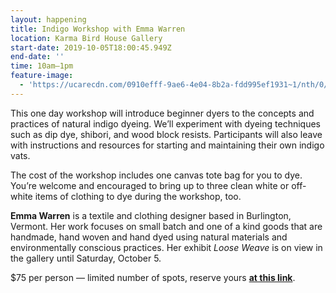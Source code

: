 ```yaml
---
layout: happening
title: Indigo Workshop with Emma Warren
location: Karma Bird House Gallery
start-date: 2019-10-05T18:00:45.949Z
end-date: ''
time: 10am–1pm
feature-image:
  - 'https://ucarecdn.com/0910efff-9ae6-4e04-8b2a-fdd995ef1931~1/nth/0/'
---
```

This one day workshop will introduce beginner dyers to the concepts and practices of natural indigo dyeing. We’ll experiment with dyeing techniques such as dip dye, shibori, and wood block resists. Participants will also leave with instructions and resources for starting and maintaining their own indigo vats. 

The cost of the workshop includes one canvas tote bag for you to dye. You’re welcome and encouraged to bring up to three clean white or off-white items of clothing to dye during the workshop, too.

**Emma Warren** is a textile and clothing designer based in Burlington, Vermont. Her work focuses on small batch and one of a kind goods that are handmade, hand woven and hand dyed using natural materials and environmentally conscious practices. Her exhibit _Loose Weave_ is on view in the gallery until Saturday, October 5.

$75  per person — limited number of spots, reserve yours [**at this link**](https://www.jasmineparsia.com/Indigo).

